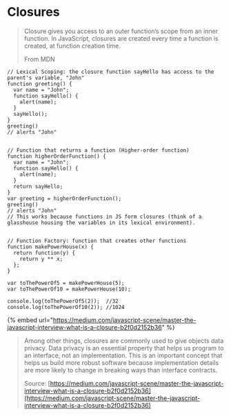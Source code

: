 # Closures

> Closure gives you access to an outer function’s scope from an inner function. In JavaScript, closures are created every time a function is created, at function creation time. 
>
> From MDN

```text
// Lexical Scoping: the closure function sayHello has access to the parent's variable, "John"
function greeting() {
  var name = "John";
  function sayHello() {
    alert(name);
  }
  sayHello();
}
greeting()
// alerts "John"


// Function that returns a function (Higher-order function)
function higherOrderFunction() {
  var name = "John";
  function sayHello() {
    alert(name);
  }
  return sayHello;
}
var greeting = higherOrderFunction();
greeting()
// alerts "John"
// This works because functions in JS form closures (think of a glasshouse housing the variables in its lexical environment). 


// Function Factory: function that creates other functions
function makePowerHouse(x) {
  return function(y) {
    return y ** x;
  };
}

var toThePowerOf5 = makePowerHouse(5);
var toThePowerOf10 = makePowerHouse(10);

console.log(toThePowerOf5(2));  //32
console.log(toThePowerOf10(2)); //1024
```

{% embed url="https://medium.com/javascript-scene/master-the-javascript-interview-what-is-a-closure-b2f0d2152b36" %}

> Among other things, closures are commonly used to give objects data privacy. Data privacy is an essential property that helps us program to an interface, not an implementation. This is an important concept that helps us build more robust software because implementation details are more likely to change in breaking ways than interface contracts.
>
> Source: [https://medium.com/javascript-scene/master-the-javascript-interview-what-is-a-closure-b2f0d2152b36](https://medium.com/javascript-scene/master-the-javascript-interview-what-is-a-closure-b2f0d2152b36)






